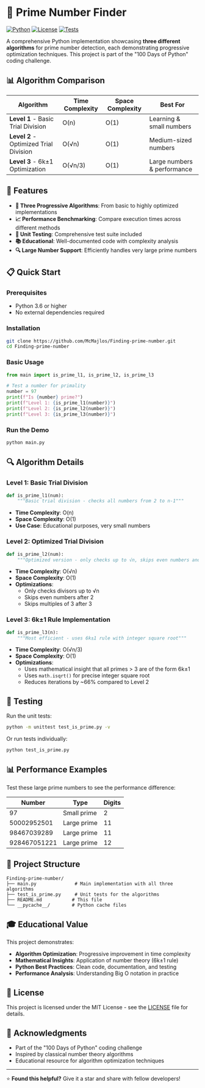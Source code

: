 # 🔢 Prime Number Finder

[![Python](https://img.shields.io/badge/Python-3.6+-blue.svg)](https://www.python.org/downloads/)
[![License](https://img.shields.io/badge/License-MIT-green.svg)](LICENSE)
[![Tests](https://img.shields.io/badge/Tests-Passing-brightgreen.svg)](test_is_prime.py)

A comprehensive Python implementation showcasing **three different algorithms** for prime number detection, each demonstrating progressive optimization techniques. This project is part of the "100 Days of Python" coding challenge.

## 📊 Algorithm Comparison

| Algorithm | Time Complexity | Space Complexity | Best For |
|-----------|----------------|------------------|----------|
| **Level 1** - Basic Trial Division | O(n) | O(1) | Learning & small numbers |
| **Level 2** - Optimized Trial Division | O(√n) | O(1) | Medium-sized numbers |
| **Level 3** - 6k±1 Optimization | O(√n/3) | O(1) | Large numbers & performance |

## 🚀 Features

- **🎯 Three Progressive Algorithms**: From basic to highly optimized implementations
- **📈 Performance Benchmarking**: Compare execution times across different methods
- **🧪 Unit Testing**: Comprehensive test suite included
- **📚 Educational**: Well-documented code with complexity analysis
- **🔍 Large Number Support**: Efficiently handles very large prime numbers

## 📋 Quick Start

### Prerequisites
- Python 3.6 or higher
- No external dependencies required

### Installation
```bash
git clone https://github.com/McMajlos/Finding-prime-number.git
cd Finding-prime-number
```

### Basic Usage
```python
from main import is_prime_l1, is_prime_l2, is_prime_l3

# Test a number for primality
number = 97
print(f"Is {number} prime?")
print(f"Level 1: {is_prime_l1(number)}")
print(f"Level 2: {is_prime_l2(number)}")
print(f"Level 3: {is_prime_l3(number)}")
```

### Run the Demo
```bash
python main.py
```

## 🔍 Algorithm Details

### Level 1: Basic Trial Division
```python
def is_prime_l1(num):
    """Basic trial division - checks all numbers from 2 to n-1"""
```
- **Time Complexity**: O(n)
- **Space Complexity**: O(1)
- **Use Case**: Educational purposes, very small numbers

### Level 2: Optimized Trial Division
```python
def is_prime_l2(num):
    """Optimized version - only checks up to √n, skips even numbers and multiples of 3"""
```
- **Time Complexity**: O(√n)
- **Space Complexity**: O(1)
- **Optimizations**: 
  - Only checks divisors up to √n
  - Skips even numbers after 2
  - Skips multiples of 3 after 3

### Level 3: 6k±1 Rule Implementation
```python
def is_prime_l3(n):
    """Most efficient - uses 6k±1 rule with integer square root"""
```
- **Time Complexity**: O(√n/3)
- **Space Complexity**: O(1)
- **Optimizations**:
  - Uses mathematical insight that all primes > 3 are of the form 6k±1
  - Uses `math.isqrt()` for precise integer square root
  - Reduces iterations by ~66% compared to Level 2

## 🧪 Testing

Run the unit tests:
```bash
python -m unittest test_is_prime.py -v
```

Or run tests individually:
```bash
python test_is_prime.py
```

## 📊 Performance Examples

Test these large prime numbers to see the performance difference:

| Number | Type | Digits |
|--------|------|--------|
| 97 | Small prime | 2 |
| 50002952501 | Large prime | 11 |
| 98467039289 | Large prime | 11 |
| 928467051221 | Large prime | 12 |

## 📁 Project Structure

```
Finding-prime-number/
├── main.py              # Main implementation with all three algorithms
├── test_is_prime.py     # Unit tests for the algorithms
├── README.md           # This file
└── __pycache__/        # Python cache files
```

## 🎓 Educational Value

This project demonstrates:
- **Algorithm Optimization**: Progressive improvement in time complexity
- **Mathematical Insights**: Application of number theory (6k±1 rule)
- **Python Best Practices**: Clean code, documentation, and testing
- **Performance Analysis**: Understanding Big O notation in practice

## 📜 License

This project is licensed under the MIT License - see the [LICENSE](LICENSE) file for details.

## 🙏 Acknowledgments

- Part of the "100 Days of Python" coding challenge
- Inspired by classical number theory algorithms
- Educational resource for algorithm optimization techniques

---

⭐ **Found this helpful?** Give it a star and share with fellow developers!
